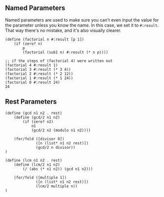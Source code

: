 ## Named Parameters

Named parameters are used to make sure you can't even input the value for the
parameter unless you know the name. In this case, we set it to `#:result`. That
way there's no mistake, and it's also visually clearer.

``` racket
(define (factorial n #:result [p 1])
    (if (zero? n)
        p
        (factorial (sub1 n) #:result (* n p))))

;; if the steps of (factorial 4) were written out
(factorial 4 #:result 1)
(factorial 3 #:result (* 3 4))
(factorial 2 #:result (* 2 12))
(factorial 1 #:result (* 1 24))
(factorial 0 #:result 24)
24
```

## Rest Parameters

``` racket
(define (gcd n1 n2 . rest)
    (define (gcd/2 n1 n2)
        (if (zero? n2)
            n1
            (gcd/2 n2 (modulo n1 n2))))

    (for/fold ([divisor 0])
              ([n (list* n1 n2 rest)])
              (gcd/2 n divisor))
)

(define (lcm n1 n2 . rest)
    (define (lcm/2 n1 n2)
        (/ (abs (* n1 n2)) (gcd n1 n2)))

    (for/fold ([multiple 1])
              ([n (list* n1 n2 rest)])
              (lcm/2 multiple n))
)
```

